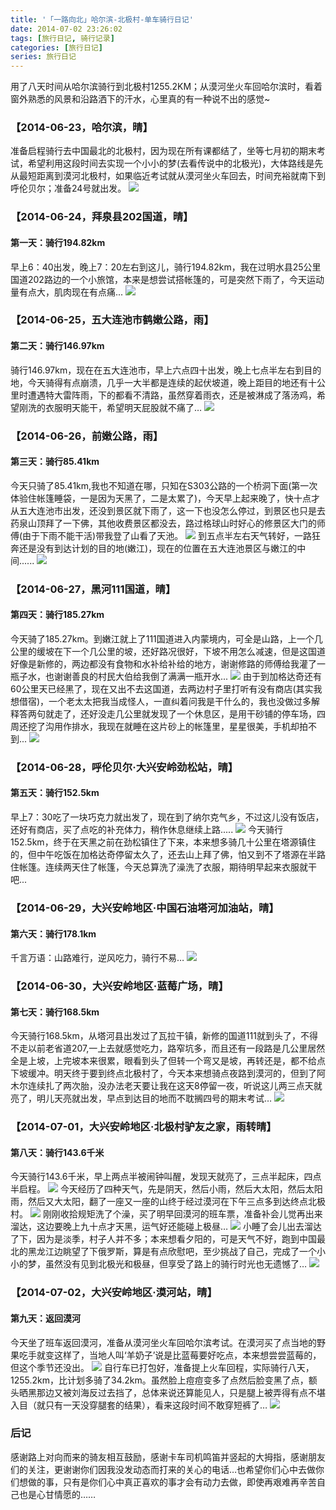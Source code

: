 ```yaml
---
title: '「一路向北」哈尔滨-北极村-单车骑行日记'
date: 2014-07-02 23:26:02
tags: [旅行日记, 骑行记录]
categories: [旅行日记]
series: 旅行日记
---
```



用了八天时间从哈尔滨骑行到北极村1255.2KM；从漠河坐火车回哈尔滨时，看着窗外熟悉的风景和沿路洒下的汗水，心里真的有一种说不出的感觉~
### 【2014-06-23，哈尔滨，晴】
准备启程骑行去中国最北的北极村，因为现在所有课都结了，坐等七月初的期末考试，希望利用这段时间去实现一个小小的梦(去看传说中的北极光)，大体路线是先从最短距离到漠河北极村，如果临近考试就从漠河坐火车回去，时间充裕就南下到呼伦贝尔；准备24号就出发。
![](2014062300.jpg)

### 【2014-06-24，拜泉县202国道，晴】
#### 第一天：骑行194.82km
早上6：40出发，晚上7：20左右到这儿，骑行194.82km，我在过明水县25公里国道202路边的一个小旅馆，本来是想尝试搭帐篷的，可是突然下雨了，今天运动量有点大，肌肉现在有点痛...
![](2014062400.jpg)

### 【2014-06-25，五大连池市鹤嫩公路，雨】
#### 第二天：骑行146.97km
骑行146.97km，现在在五大连池市，早上六点四十出发，晚上七点半左右到目的地，今天骑得有点崩溃，几乎一大半都是连续的起伏坡道，晚上距目的地还有十公里时遭遇特大雷阵雨，下的都看不清路，虽然穿着雨衣，还是被淋成了落汤鸡，希望刚洗的衣服明天能干，希望明天屁股就不痛了…
![](2014062500.jpg)

### 【2014-06-26，前嫩公路，雨】
#### 第三天：骑行85.41km
今天只骑了85.41km,我也不知道在哪，只知在S303公路的一个桥洞下面(第一次体验住帐篷睡袋，一是因为天黑了，二是太累了)，今天早上起来晚了，快十点才从五大连池市出发，还没到景区就下雨了，这一下也没怎么停过，到景区也只是去药泉山顶拜了一下佛，其他收费景区都没去，路过格球山时好心的修景区大门的师傅(由于下雨不能干活)带我登了山看了天池。
![](2014062601.jpg)
到五点半左右天气转好，一路狂奔还是没有到达计划的目的地(嫩江)，现在的位置在五大连池景区与嫩江的中间......
![](2014062602.jpg)

### 【2014-06-27，黑河111国道，晴】
#### 第四天：骑行185.27km
今天骑了185.27km。到嫩江就上了111国道进入内蒙境内，可全是山路，上一个几公里的缓坡在下一个几公里的坡，还好路况很好，下坡不用怎么减速，但是这国道好像是新修的，两边都没有食物和水补给补给的地方，谢谢修路的师傅给我灌了一瓶子水，也谢谢善良的村民大伯给我倒了满满一瓶开水...
![](2014062701.jpg)
由于到加格达奇还有60公里天已经黑了，现在又出不去这国道，去两边村子里打听有没有商店(其实我想借宿)，一个老太太把我当成怪人，一直纠着问我是干什么的，我也没做过多解释答两句就走了，还好没走几公里就发现了一个休息区，是用干砂铺的停车场，四周还挖了沟用作排水，我现在就睡在这片砂上的帐篷里，星星很美，手机却拍不到...
![](2014062702.jpg)

### 【2014-06-28，呼伦贝尔·大兴安岭劲松站，晴】
#### 第五天：骑行152.5km
早上7：30吃了一块巧克力就出发了，现在到了纳尔克气乡，不过这儿没有饭店，还好有商店，买了点吃的补充体力，稍作休息继续上路.....
![](2014062800.jpg)
今天骑行152.5km，终于在天黑之前在劲松镇住了下来，本来想多骑几十公里在塔源镇住的，但中午吃饭在加格达奇停留太久了，还去山上拜了佛，怕又到不了塔源在半路住帐篷。连续两天住了帐篷，今天总算洗了澡洗了衣服，期待明早起来衣服就干吧...

### 【2014-06-29，大兴安岭地区·中国石油塔河加油站，晴】
#### 第六天：骑行178.1km
千言万语：山路难行，逆风吃力，骑行不易…
![](2014062900.jpg)

### 【2014-06-30，大兴安岭地区·蓝莓广场，晴】
#### 第七天：骑行168.5km
今天骑行168.5km，从塔河县出发过了瓦拉干镇，新修的国道111就到头了，不得不走以前老省道207,一上去就感觉吃力，路窄坑多，而且还有一段路是几公里居然全是上坡，上完坡本来很累，眼看到头了但转一个弯又是坡，再转还是，都不给点下坡缓冲。明天终于要到终点北极村了，今天本来想骑点夜路到漠河的，但到了阿木尔连续扎了两次胎，没办法老天要让我在这天8停留一夜，听说这儿两三点天就亮了，明儿天亮就出发，早点到达目的地而不耽搁四号的期末考试…
![](2014063000.jpg)

### 【2014-07-01，大兴安岭地区·北极村驴友之家，雨转晴】
#### 第八天：骑行143.6千米
今天骑行143.6千米，早上两点半被闹钟叫醒，发现天就亮了，三点半起床，四点半启程。
![](2014070101.jpg)
今天经历了四种天气，先是阴天，然后小雨，然后大太阳，然后太阳雨，然后又大太阳，翻了一座又一座的山终于经过漠河在下午三点多到达终点北极村。
![](2014070102.jpg)
刚刚收拾规矩洗了个澡，买了明早回漠河的班车票，准备补会儿觉再出来溜达，这边要晚上九十点才天黑，运气好还能碰上极昼…
![](2014070103.jpg)
小睡了会儿出去溜达了下，因为是淡季，村子人并不多；本来想看夕阳的，可是天气不好，跑到中国最北的黑龙江边眺望了下俄罗斯，算是有点欣慰吧，至少挑战了自己，完成了一个小小的梦，虽然没有见到北极光和极昼，但享受了路上的骑行时光也无遗憾了…
![](2014070104.jpg)

### 【2014-07-02，大兴安岭地区·漠河站，晴】
#### 第九天：返回漠河
今天坐了班车返回漠河，准备从漠河坐火车回哈尔滨考试。在漠河买了点当地的野果吃手就变这样了，当地人叫‘羊奶子’说是比蓝莓要好吃点，本来想尝尝蓝莓的，但这个季节还没出。
![](2014070201.jpg)
自行车已打包好，准备提上火车回程，实际骑行八天，1255.2km，比计划多骑了34.2km。虽然脸上痘痘变多了点然后脸变黑了点，额头晒黑那边又被刘海反过去挡了，总体来说还算能见人，只是腿上被弄得有点不堪入目（就只有一天没穿腿套的结果），看来这段时间不敢穿短裤了…
![](2014070202.jpg)

### 后记
感谢路上对向而来的骑友相互鼓励，感谢卡车司机鸣笛并竖起的大拇指，感谢朋友们的关注，更谢谢你们因我没发动态而打来的关心的电话…也希望你们心中去做你们想做的事，只有是你们心中真正喜欢的事才会有动力去做，即使再艰难再辛苦自己也是心甘情愿的……
